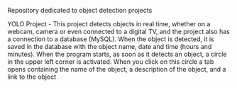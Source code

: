 Repository dedicated to object detection projects

YOLO Project - This project detects objects in real time, whether on a webcam, 
camera or even connected to a digital TV,
and the project also has a connection to a database (MySQL).
When the object is detected, it is saved in the database with the object name, 
date and time (hours and minutes). 
When the program starts, as soon as it detects an object, 
a circle in the upper left corner is activated. 
When you click on this circle a tab opens containing the name of the object, 
a description of the object, and a link to the object
